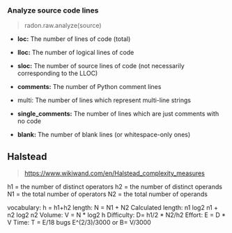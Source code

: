 
### Analyze source code lines
>  radon.raw.analyze(source)
- **loc:** The number of lines of code (total)
- **lloc:** The number of logical lines of code

- **sloc:** The number of source lines of code (not necessarily
    corresponding to the LLOC)

- **comments:** The number of Python comment lines
- multi: The number of lines which represent multi-line strings

- **single_comments:** The number of lines which are just comments with
    no code

- **blank:** The number of blank lines (or whitespace-only ones)

## Halstead
> https://www.wikiwand.com/en/Halstead_complexity_measures

h1 = the number of distinct operators
h2 = the number of distinct operands
N1 = the total number of operators
N2 = the total number of operands

vocabulary: h = h1+h2
length: N = N1 + N2
Calculated length: n1 log2 n1 + n2 log2 n2
Volume: V = N * log2 h
Difficulty: D= h1/2 * N2/h2
Effort: E = D * V
Time: T = E/18
bugs E^(2/3)/3000 or B= V/3000
